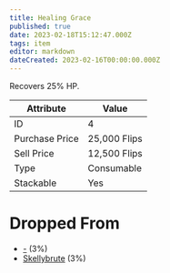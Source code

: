 ```yaml
---
title: Healing Grace
published: true
date: 2023-02-18T15:12:47.000Z
tags: item
editor: markdown
dateCreated: 2023-02-16T00:00:00.000Z
---
```


Recovers 25% HP.

|Attribute|Value|
|-|-|
|ID|4|
|Purchase Price|25,000 Flips|
|Sell Price|12,500 Flips|
|Type|Consumable|
|Stackable|Yes|


# Dropped From
 * [-](monsters/-.md) (3%)
 * [Skellybrute](monsters/skellybrute.md) (3%)
